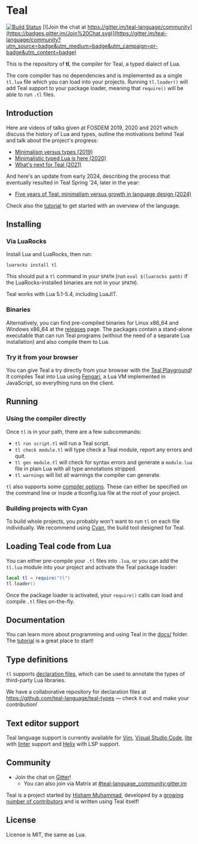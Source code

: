 
Teal
====
[![Build Status](https://github.com/teal-language/tl/actions/workflows/ci.yml/badge.svg)](https://github.com/teal-language/tl/actions/workflows/ci.yml)
[![Join the chat at https://gitter.im/teal-language/community](https://badges.gitter.im/Join%20Chat.svg)](https://gitter.im/teal-language/community?utm_source=badge&utm_medium=badge&utm_campaign=pr-badge&utm_content=badge)

This is the repository of **tl**, the compiler for Teal, a typed dialect of Lua.

The core compiler has no dependencies and is implemented as a single `tl.lua`
file which you can load into your projects. Running `tl.loader()` will add
Teal support to your package loader, meaning that `require()` will be able to
run `.tl` files.

## Introduction

Here are videos of talks given at FOSDEM 2019, 2020 and 2021 which discuss the
history of Lua and types, outline the motivations behind Teal and talk about
the project's progress:

* [Minimalism versus types (2019)](https://www.youtube.com/watch?v=OPyBQRndLUk)
* [Minimalistic typed Lua is here (2020)](https://www.youtube.com/watch?v=HfnjUCRzRKU)
* [What's next for Teal (2021)](https://www.youtube.com/watch?v=OqXbnaDR8QY)

And here's an update from early 2024, describing the process that eventually
resulted in Teal Spring '24, later in the year:

* [Five years of Teal: minimalism versus growth in language design (2024)](https://www.youtube.com/watch?v=68F5Qs91izQ)

Check also the [tutorial](docs/tutorial.md) to get started with an overview of
the language.

## Installing

### Via LuaRocks

Install Lua and LuaRocks, then run:

```
luarocks install tl
```

This should put a `tl` command in your `$PATH` (run `eval $(luarocks path)` if
the LuaRocks-installed binaries are not in your `$PATH`).

Teal works with Lua 5.1-5.4, including LuaJIT.

### Binaries

Alternatively, you can find pre-compiled binaries for Linux x86_64 and Windows
x86_64 at the [releases](https://github.com/teal-language/tl/releases) page.
The packages contain a stand-alone executable that can run Teal programs
(without the need of a separate Lua installation) and also compile them to Lua.

### Try it from your browser

You can give Teal a try directly from your browser with the [Teal
Playground](https://teal-playground.netlify.app/)! It compiles Teal into Lua using
[Fengari](https://github.com/fengari-lua/fengari), a Lua VM implemented in
JavaScript, so everything runs on the client.

## Running

### Using the compiler directly

Once `tl` is in your path, there are a few subcommands:

* `tl run script.tl` will run a Teal script.
* `tl check module.tl` will type check a Teal module, report any errors and
  quit.
* `tl gen module.tl` will check for syntax errors and
  generate a `module.lua` file in plain Lua with all type annotations
  stripped.
* `tl warnings` will list all warnings the compiler can generate.

`tl` also supports some [compiler options](docs/compiler_options.md).
These can either be specified on the command line or inside a tlconfig.lua file at the root of your project.

### Building projects with Cyan

To build whole projects, you probably won't want to run `tl` on each
file individually. We recommend using [Cyan](https://github.com/teal-language/cyan),
the build tool designed for Teal.

## Loading Teal code from Lua

You can either pre-compile your `.tl` files into `.lua`, or you can add
the `tl.lua` module into your project and activate the Teal package loader:

```lua
local tl = require("tl")
tl.loader()
```

Once the package loader is activated, your `require()` calls can load and
compile `.tl` files on-the-fly.

## Documentation

You can learn more about programming and using Teal in the [docs/](docs/)
folder. The [tutorial](docs/tutorial.md) is a great place to start!

## Type definitions

`tl` supports [declaration files](docs/declaration_files.md), which can be used to annotate the types
of third-party Lua libraries.

We have a collaborative repository for declaration files at
https://github.com/teal-language/teal-types — check it out and make your contribution!

## Text editor support

Teal language support is currently available for [Vim](https://github.com/teal-language/vim-teal), [Visual Studio Code](https://github.com/teal-language/vscode-teal), [lite](https://github.com/rxi/lite-plugins/blob/master/plugins/language_teal.lua) with [linter](https://github.com/drmargarido/linters/blob/master/linter_teal.lua) support and [Helix](https://docs.helix-editor.com/lang-support.html#:~:text=teal&text=teal-language-server) with LSP support.

## Community

* Join the chat on [Gitter](https://gitter.im/teal-language/community)!
  * You can also join via Matrix at [#teal-language_community:gitter.im](https://matrix.to/#/#teal-language_community:gitter.im)

Teal is a project started by [Hisham Muhammad](https://hisham.hm),
developed by a [growing number of contributors](https://github.com/teal-language/tl/graphs/contributors)
and is written using Teal itself!

## License

License is MIT, the same as Lua.
